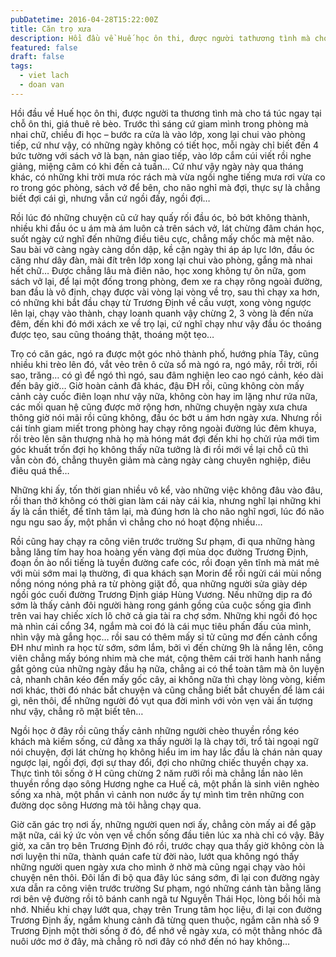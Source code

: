 ```yaml
---
pubDatetime: 2016-04-28T15:22:00Z
title: Căn trọ xưa
description: Hồi đầu về Huế học ôn thi, được người tathương tình mà cho tá túc ngay tại chỗ ôn thi, giá thuê rẻ bèo. Trước thì sáng cứ giam mình trong phòng mà nhai chữ…
featured: false
draft: false
tags:
  - viet lach
  - doan van
---
```


Hồi đầu về Huế học ôn thi, được người ta thương tình mà cho tá túc ngay tại chỗ ôn thi, giá thuê rẻ bèo. Trước thì sáng cứ giam mình trong phòng mà nhai chữ, chiều đi học – bước ra cửa là vào lớp, xong lại chui vào phòng tiếp, cứ như vậy, có những ngày không có tiết học, mỗi ngày chỉ biết đến 4 bức tường với sách vở là bạn, nản giao tiếp, vào lớp cắm cúi viết rồi nghe giảng, miệng câm có khi đến cả tuần… Cứ như vậy ngày này qua tháng khác, có những khi trời mưa róc rách mà vừa ngồi nghe tiếng mưa rơi vừa co ro trong góc phòng, sách vở để bên, cho não nghỉ mà đợi, thực sự là chẳng biết đợi cái gì, nhưng vẫn cứ ngồi đấy, ngồi đợi…

Rồi lúc đó những chuyện cũ cứ hay quấy rối đầu óc, bỏ bớt không thành, nhiều khi đầu óc u ám mà ám luôn cả trên sách vở, lát chừng đâm chán học, suốt ngày cứ nghĩ đến những điều tiêu cực, chẳng mấy chốc mà mệt não. Sau bài vở càng ngày càng dồn dập, kề cận ngày thi áp áp lực lớn, đầu óc căng như dây đàn, mài đít trên lớp xong lại chui vào phòng, gắng mà nhai hết chữ… Được chẳng lâu mà điên não, học xong không tự ôn nữa, gom sách vở lại, để lại một đống trong phòng, đem xe ra chạy rông ngoài đường, ban đầu là vô định, chạy được vài vòng lại vòng về trọ, sau thì chạy xa hơn, có những khi bắt đầu chạy từ Trương Định về cầu vượt, xong vòng ngược lên lại, chạy vào thành, chạy loanh quanh vậy chừng 2, 3 vòng là đến nửa đêm, đến khi đó mới xách xe về trọ lại, cứ nghĩ chạy như vậy đầu óc thoáng được tẹo, sau cũng thoáng thật, thoáng một tẹo…

Trọ có căn gác, ngó ra được một góc nhỏ thành phố, hướng phía Tây, cũng nhiều khi trèo lên đó, vắt vẻo trên ô cửa sổ mà ngó ra, ngó mây, rồi trời, rồi sao, trăng… có gì để ngó thì ngó, sau đâm nghiện leo cao ngó cảnh, kéo dài đến bây giờ… Giờ hoàn cảnh đã khác, đậu ĐH rồi, cũng không còn mấy cảnh cày cuốc điên loạn như vậy nữa, không còn hay im lặng như rứa nữa, các mối quan hệ cũng được mở rộng hơn, những chuyện ngày xưa chưa thông giờ nói mãi rồi cũng không, đầu óc bớt u ám hơn ngày xưa. Nhưng rồi cái tính giam miết trong phòng hay chạy rông ngoài đường lúc đêm khuya, rồi trèo lên sân thượng nhà họ mà hóng mát đợi đến khi họ chửi rủa mới tìm góc khuất trốn đợi họ không thấy nữa tưởng là đi rồi mới về lại chỗ cũ thì vẫn còn đó, chẳng thuyên giảm mà càng ngày càng chuyên nghiệp, điêu điêu quá thể…

Những khi ấy, tốn thời gian nhiều vô kể, vào những việc không đâu vào đâu, rồi than thở không có thời gian làm cái này cái kia, nhưng nghĩ lại những khi ấy là cần thiết, để tĩnh tâm lại, mà đúng hơn là cho não nghĩ ngơi, lúc đó não ngu ngu sao ấy, một phần vì chẳng cho nó hoạt động nhiều…

Rồi cũng hay chạy ra công viên trước trường Sư phạm, đi qua những hàng bằng lăng tím hay hoa hoàng yến vàng đợi mùa dọc đường Trương Định, đoạn ồn ào nổi tiếng là tuyền đường cafe cóc, rồi đoạn yên tĩnh mà mát mẻ với mùi sớm mai lạ thường, đi qua khách sạn Morin để rồi ngửi cái mùi nồng nồng nóng nóng phả ra từ phòng giặt đồ, qua những người sửa giày dép ngồi góc cuối đường Trương Định giáp Hùng Vương. Nếu những dịp ra đó sớm là thấy cảnh đôi người hàng rong gánh gồng của cuộc sống gia đình trên vai hay chiếc xích lô chở cả gia tài ra chợ sớm. Những khi ngồi đó học mà nhìn cái cổng 34, ngắm mà coi đó là cái mục tiêu phấn đấu của mình, nhìn vậy mà gắng học… rồi sau có thêm mấy sỉ tử cũng mơ đến cảnh cổng ĐH như mình ra học từ sớm, sớm lắm, bởi vì đến chừng 9h là nắng lên, công viên chẳng mấy bóng nhim mà che mát, cộng thêm cái trời hanh hanh nắng gắt gỏng của những ngày đầu hạ nữa, chẳng ai có thể toàn tâm mà ôn luyện cả, nhanh chân kéo đến mấy gốc cây, ai không nữa thì chạy lòng vòng, kiếm nơi khác, thời đó nhác bắt chuyện và cũng chẳng biết bắt chuyển để làm cái gì, nên thôi, để những người đó vụt qua đời mình với vỏn vẹn vài ấn tượng như vậy, chẳng rõ mặt biết tên…

Ngồi học ở đây rồi cũng thấy cảnh những người chèo thuyền rồng kéo khách mà kiếm sống, cứ đằng xa thấy người lạ là chạy tới, trổ tài ngoại ngữ nói chuyện, đợi lát chừng họ không hiểu im im hay lắc đầu là chán nản quay ngược lại, ngồi đợi, đợi sự thay đổi, đợi cho những chiếc thuyền chạy xa. Thực tình tôi sống ở H cũng chừng 2 năm rưỡi rồi mà chẳng lần nào lên thuyền rồng dạo sông Hương nghe ca Huế cả, một phần là sinh viên nghèo sống xa nhà, một phần vì cảnh non nước ấy tự mình tìm trên những con đường dọc sông Hương mà tôi hằng chạy qua.

Giờ căn gác trọ nơi ấy, những người quen nơi ấy, chẳng còn mấy ai để gặp mặt nữa, cái ký ức vỏn vẹn về chốn sống đầu tiên lúc xa nhà chỉ có vậy. Bây giờ, xa căn trọ bên Trương Định đó rồi, trước chạy qua thấy giờ không còn là nơi luyện thi nữa, thành quán cafe từ đời nào, lướt qua không ngó thấy những người quen ngày xưa cho mình ở nhờ mà cũng ngại chạy vào hỏi chuyện nên thôi. Đôi lần đi bộ qua đây lúc sáng sớm, đi lại con đường ngày xưa dẫn ra công viên trước trường Sư phạm, ngó những cánh tàn bằng lăng rơi bên vệ đường rồi tô bánh canh ngã tư Nguyễn Thái Học, lòng bồi hồi mà nhớ. Nhiều khi chạy lướt qua, chạy trên Trung tâm học liệu, đi lại con đường Trương Định ấy, ngắm khung cảnh đã từng quen thuộc, ngắm căn nhà số 9 Trương Định một thời sống ở đó, để nhớ về ngày xưa, có một thằng nhóc đã nuôi ước mơ ở đây, mà chẳng rõ nơi đây có nhớ đến nó hay không…